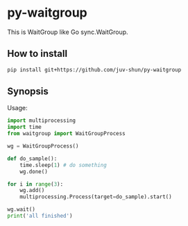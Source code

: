 # py-waitgroup

This is WaitGroup like Go sync.WaitGroup.

## How to install

```sh
pip install git+https://github.com/juv-shun/py-waitgroup
```

## Synopsis
Usage:

```python
import multiprocessing
import time
from waitgroup import WaitGroupProcess

wg = WaitGroupProcess()

def do_sample():
    time.sleep(1) # do something
    wg.done()

for i in range(3):
    wg.add()
    multiprocessing.Process(target=do_sample).start()

wg.wait()
print('all finished')
```
